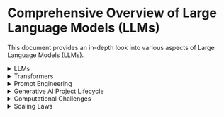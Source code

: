 # Comprehensive Overview of Large Language Models (LLMs)

This document provides an in-depth look into various aspects of Large Language Models (LLMs).

<details>
<summary>LLMs</summary>

- As the number of parameters within a model increases, so does its demand for memory. This expansion not only necessitates more storage but also enhances the model's capability to tackle increasingly complex tasks.

- The input text provided to a Large Language Model (LLM) is referred to as a prompt. The available memory or capacity allocated for this prompt is known as the context window. Generally, the context window can accommodate several thousand words, although its size varies across different models. The text generated by the model is termed a completion, and the process of employing the model to produce text is identified as inference.

### Collection of the Base LLMs
 - GPT
 - BLOOM
 - LLaMa
 - FLAN-T5
 - PaLM 
 - BERT

</details>

<details>
<summary>Transformers</summary>

- **Transformers over RNNs**: Transformers improve upon RNNs by efficiently processing all words in a sentence simultaneously, enabling better performance in natural language tasks.
- **Self-Attention Mechanism**: Enables the model to understand the context and relevance of each word in relation to every other word in the input, regardless of their position, significantly enhancing language understanding and generation capabilities.
- **Encoder-Decoder Architecture**: The transformer model is split into two parts: the encoder, which processes the input text, and the decoder, which generates the output text. These components share a number of similarities and work in conjunction.
- **Tokenization**: Text must be converted into tokens, representing either whole words or parts of words, which are then used by the model for processing. The choice of tokenizer affects the model's understanding and generation of text.  In general, word are used as tokens.
- **Embedding Layer**: Maps each token to a high-dimensional vector space, allowing the model to capture the meaning and context of each token. Positional encodings are added to maintain word order. In original transformer paper, the vector size is 512. The vector weights of the embeddings are updated through backpropagation.
- **Multi-Headed Self-Attention**: A key feature where multiple sets of attention weights (heads) learn different aspects of the language independently. This allows the model to focus on various relationships within the text simultaneously. The weights of the self-attention mechanism—including those for each head are randomly initialized. 
- **Feed-Forward Network**: Processes the output from the self-attention mechanism, resulting in logits that represent the probability scores for each possible word in the dictionary(tokens). 
- **Softmax Layer**: Normalizes the logits into a probability distribution over all words in the vocabulary, with the highest probability indicating the most likely next word. 

### Different Types of Transformer Models

1. **Encoder-only Models** (e.g., BERT, RoBERTa)
   - **Use Cases**: Ideal for classification tasks, such as sentiment analysis.
   - **Pre-training Method**: Masked Language Modeling (MLM).
   - **Objective**: Denoising objective to predict masked tokens and reconstruct the original sentence.
   - **Features**: Builds bi-directional representations of the input sequence, understanding the full context around each token.

2. **Encoder-decoder Models** (e.g., BART, T5)
   - **Use Cases**: Suitable for sequence-to-sequence tasks like translation, summarization, and question-answering.
   - **Pre-training Method**: Span Corruption.
   - **Objective**: The encoder masks random sequences of input tokens replaced by a unique Sentinel token. The decoder's task is to reconstruct the masked token sequences auto-regressively.
   - **Features**: Utilizes both the encoder and decoder components of the original transformer architecture. Sentinel tokens do not correspond to any actual word but are placeholders for masked sequences.

3. **Decoder-only Models** (e.g., GPT series, BLOOM, Jurassic, LLaMA)
   - **Use Cases**: Primarily used for text generation. Larger models demonstrate strong zero-shot inference abilities for a range of tasks.
   - **Pre-training Method**: Causal Language Modeling.
   - **Objective**: Predict the next token based on the previous sequence of tokens, focusing on autoregressive training.
   - **Features**: Employs the decoder component of the original architecture, enabling unidirectional context. Models are trained to build a statistical representation of language by learning to predict the next word.

### End-to-end process of the transformers (Translation)

1. Tokenization of input words with the same tokenizer used in network training.
2. Tokens fed into the encoder, passing through the embedding layer and multi-headed attention layers.
3. Encoder outputs, a deep representation of the input sequence's structure and meaning, fed into the decoder.
4. Start of sequence token triggers the decoder to predict the next token, based on encoder-provided context.
5. Decoder outputs pass through its feed-forward network and softmax output layer to predict tokens until an end-of-sequence token is reached.
6. The process concludes with detokenizing the final sequence of tokens into the output sentence.

</details>

<details>
<summary>Prompt Engineering</summary>

## Main Points

### Key Terms:
- **Prompt**: Input text for the model.
- **Inference**: Generating text with the model.
- **Completion**: The model's output text.
- **Context Window**: Memory limit for the prompt.

### Prompt Engineering:
Refining the prompt to improve outcomes, utilizing strategies like in-context learning to guide the model with examples.

### Inference Types:
- **Zero-Shot**: No examples given; larger models often excel.
- **One-Shot/Few-Shot**: Including one or a few examples to help smaller models grasp and perform tasks.

### Model Performance:
Performance varies with model size; larger models better generalize tasks through zero-shot inference, while smaller models might need more specific guidance. When adding examples doesn't suffice, consider fine-tuning the model with additional data.

### Choosing a Model:
Test different models to find the right fit for your task, and adjust settings to fine-tune completions.

## Methods and Configuration Parameters for Next-Word Generation:

- **Configuration Parameters (at inference time)**: Influence output by controlling aspects like the maximum number of tokens and creativity.
  - Examples include limiting the number of tokens (max new tokens) and adjusting the output's creativity.

- **Max New Tokens**: Sets a limit on how many tokens the model will generate, effectively capping the output length.

- **Softmax Layer Output**: Represents a probability distribution across all possible words, guiding the model in next-word selection.

### Decoding Strategies:

- **Greedy Decoding**: Chooses the highest probability word each time. Simple but prone to repetition.

- **Random Sampling**: Introduces variability by selecting words based on their probability, reducing repetitiveness but may lead to off-topic generations.

- **Top K Sampling**: Limits selection to the top K most probable tokens, balancing randomness and sensibility.

- **Top P Sampling (Nucleus Sampling)**: Chooses from a subset of tokens whose cumulative probability is under a threshold (P), aiming for sensible yet varied output.

- **Temperature**: Adjusts the probability distribution's shape to control randomness. Higher temperatures increase randomness, while lower temperatures make choices more predictable.

### Key Points for configuration of inference:

- Different methods and parameters allow for fine-tuning the model's behavior during text generation, balancing between creativity and coherence.
- Parameters like `max new tokens`, sampling strategies (`top k`, `top p`), and `temperature` provide tools to adjust the model's output during inference.
- The choice of strategy and parameter settings can significantly influence the model's output quality and relevance to the task at hand.

</details>

<details>
<summary>Generative AI Project Lifecycle</summary>

- Consider choosing between using pre-existing models or pre-training custom models.
- Guidance on model customization and fine-tuning for specific data or tasks.

### 1. Define the Scope
- **Crucial Step**: Narrowly and accurately define the project scope.
- **Model Considerations**: Decide the function of the LLM based on the task complexity and specificity.

### 2. Choose Your Model
- **Decision Point**: Opt between training a model from scratch or leveraging an existing model.
- **Feasibility Assessment**: Considerations and rules of thumb for model training or adaptation will be discussed.

### 3. Assess and Train
- **Performance Assessment**: Evaluate the model's initial performance for your specific use case.
- **Prompt Engineering vs. Fine-Tuning**: Start with in-context learning; move to fine-tuning if necessary.

### 4. Adapt and Align
- **Behavioral Alignment**: Ensure the model's outputs align with human preferences using techniques like reinforcement learning with human feedback.
- **Iterative Evaluation**: Continuously evaluate and adjust model performance and alignment through iterative training and prompt engineering.

### 5. Deployment
- **Integration and Optimization**: Deploy the optimized model within your application infrastructure for efficient use of compute resources.
- **User Experience**: Focus on providing the best possible experience for application users.

### 6. Address Limitations
- **Overcoming LLM Limitations**: Learn techniques to mitigate inherent LLM challenges, like inventing information or limited reasoning capabilities.

### Model Selection and Evaluation:

- Exploration of the various large language model options available, both open-source and proprietary.
- Criteria for evaluating and selecting the most suitable model for a project's needs.

### Model Size and Capability:

- Discussion on the relationship between model size (e.g., parameter count) and its capabilities.
- Insights into when large models are necessary versus when smaller models can be equally effective.
- Examples of specific use cases that may not require the largest models for successful implementation.

</details>

<details>
<summary>Computational Challenges</summary>

Training Large Language Models (LLMs) is highly memory-intensive. Efficient memory management is crucial due to the massive number of parameters involved. This document summarizes the key aspects of memory requirements and strategies for optimizing memory usage during the training of LLMs.

### Memory Requirements for LLMs

- **Storing Model Weights**: A single parameter in a model, represented as a 32-bit float, requires four bytes of memory. Consequently, storing one billion parameters necessitates approximately 4 GB of GPU RAM just for the model weights.

### Additional Memory Needs During Training

- **Training Overheads**: Additional components such as the Adam optimizer states, gradients, activations, and temporary variables significantly increase memory requirements. For a one billion parameter model, the memory needed can be approximately 24 GB of GPU RAM, which is about 6 times the memory required just for storing the model weights.

### Quantization: A Strategy to Reduce Memory Usage

- **What is Quantization?**: Quantization involves reducing the precision of the model weights from 32-bit floating-point numbers to lower precision formats like 16-bit (FP16 or BFLOAT16) or even 8-bit integers (int8). This reduces the memory footprint significantly.

- **FP32 vs. FP16 vs. BFLOAT16**:
  - **FP32 (32-bit Full Precision)**: Uses 1 bit for the sign, 8 bits for the exponent, and 23 bits for the fraction (mantissa).
  - **FP16 (16-bit Half Precision)**: Reduces the exponent to 5 bits and the fraction to 10 bits, cutting the memory requirement in half compared to FP32.
  - **BFLOAT16**: Maintains the 8-bit exponent of FP32 but reduces the fraction to 7 bits, offering a balance between dynamic range and memory efficiency.

### Challenges with Large Models

- **Scaling Challenges**: As model sizes reach tens or hundreds of billions of parameters, memory requirements become vast, necessitating distributed computing across multiple GPUs.

### Fine-tuning Large Models

- **Memory Considerations**: Fine-tuning involves adjusting pre-trained model parameters for specific tasks, which also demands substantial memory, though less than training from scratch.

</details>

<details>
<summary>Scaling Laws</summary>
# Exploring Model Size, Training Configuration, and Performance

Understanding the relationship between model size, training configuration, and performance is essential for optimizing the training of large language models (LLMs). This section outlines key research findings and concepts relevant to the development and optimization of LLMs.

## Key Concepts and Measures

### Compute Budget
- **Definition**: A critical constraint that includes factors such as the number of GPUs available and the time allocated for model training.
- **Impact**: Determines the scale and feasibility of model training efforts.

### PetaFLOP per Second Day
- **Definition**: A unit measuring the computational resources required, equivalent to one quadrillion floating-point operations per second across a full day.
- **Equivalence**: Roughly corresponds to the output of eight NVIDIA V100 GPUs or two NVIDIA A100 GPUs operating at full efficiency for one day.

## Model Training Insights

### Dataset vs. Model Parameters
- Increasing the size of the training dataset or the number of model parameters can improve performance, within the constraints of the available compute budget.

### Compute Resources for Pre-training
- **Example**: Training large models like GPT-3 (175 billion parameters) necessitates substantial compute resources, approximately 3,700 petaFLOP per second days, in contrast to 100 for T5 XL (3 billion parameters).

### Trade-offs
- Research shows well-defined relationships between dataset size, model size, and compute budget, with performance improvements following a power-law relationship with the compute budget.

## Findings from the Chinchilla Paper

### Overparameterization
- Models like GPT-3 may have more parameters than necessary ("overparameterized") and could benefit from larger training datasets ("undertrained").

### Optimal Training Dataset Size
- **Rule of Thumb**: The optimal size is about 20 times the number of model parameters. For a model with 70 billion parameters, the ideal dataset contains 1.4 trillion tokens.

### Compute Optimal Models
- Smaller models trained on larger datasets can achieve comparable or better performance than larger models trained less optimally.

</details>
